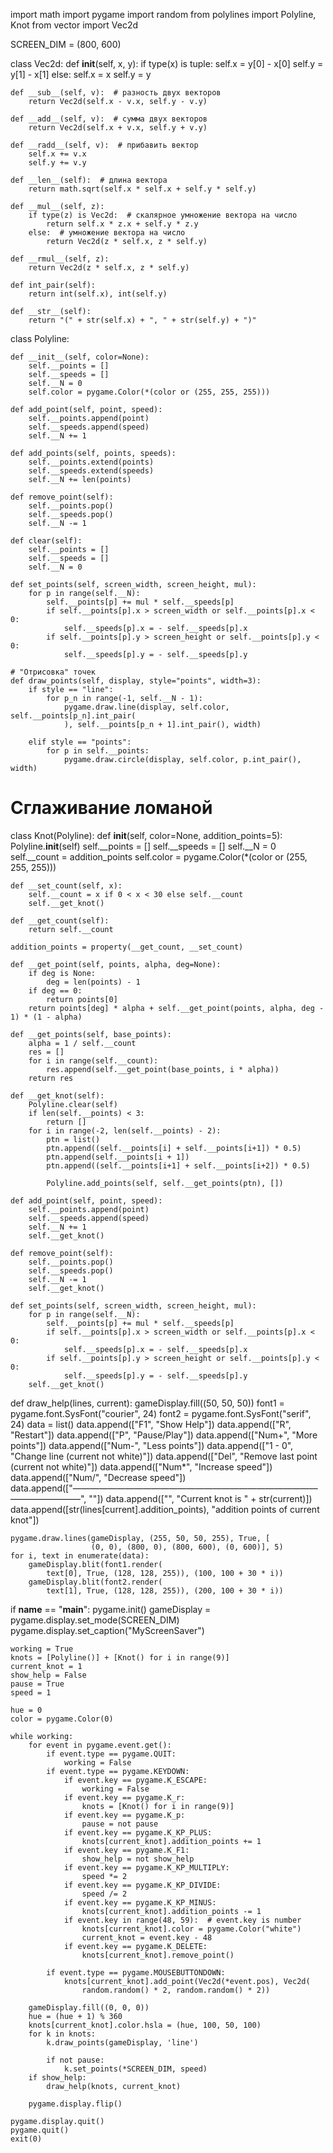 import math
import pygame
import random
from polylines import Polyline, Knot
from vector import Vec2d

SCREEN_DIM = (800, 600)


class Vec2d:
    def __init__(self, x, y):
        if type(x) is tuple:
            self.x = y[0] - x[0]
            self.y = y[1] - x[1]
        else:
            self.x = x
            self.y = y

    def __sub__(self, v):  # разность двух векторов
        return Vec2d(self.x - v.x, self.y - v.y)

    def __add__(self, v):  # сумма двух векторов
        return Vec2d(self.x + v.x, self.y + v.y)

    def __radd__(self, v):  # прибавить вектор
        self.x += v.x
        self.y += v.y

    def __len__(self):  # длина вектора
        return math.sqrt(self.x * self.x + self.y * self.y)

    def __mul__(self, z):
        if type(z) is Vec2d:  # скалярное умножение вектора на число
            return self.x * z.x + self.y * z.y
        else:  # умножение вектора на число
            return Vec2d(z * self.x, z * self.y)

    def __rmul__(self, z):
        return Vec2d(z * self.x, z * self.y)

    def int_pair(self):
        return int(self.x), int(self.y)

    def __str__(self):
        return "(" + str(self.x) + ", " + str(self.y) + ")"


class Polyline:

    def __init__(self, color=None):
        self.__points = []
        self.__speeds = []
        self.__N = 0
        self.color = pygame.Color(*(color or (255, 255, 255)))

    def add_point(self, point, speed):
        self.__points.append(point)
        self.__speeds.append(speed)
        self.__N += 1

    def add_points(self, points, speeds):
        self.__points.extend(points)
        self.__speeds.extend(speeds)
        self.__N += len(points)

    def remove_point(self):
        self.__points.pop()
        self.__speeds.pop()
        self.__N -= 1

    def clear(self):
        self.__points = []
        self.__speeds = []
        self.__N = 0

    def set_points(self, screen_width, screen_height, mul):
        for p in range(self.__N):
            self.__points[p] += mul * self.__speeds[p]
            if self.__points[p].x > screen_width or self.__points[p].x < 0:
                self.__speeds[p].x = - self.__speeds[p].x
            if self.__points[p].y > screen_height or self.__points[p].y < 0:
                self.__speeds[p].y = - self.__speeds[p].y

    # "Отрисовка" точек
    def draw_points(self, display, style="points", width=3):
        if style == "line":
            for p_n in range(-1, self.__N - 1):
                pygame.draw.line(display, self.color, self.__points[p_n].int_pair(
                ), self.__points[p_n + 1].int_pair(), width)

        elif style == "points":
            for p in self.__points:
                pygame.draw.circle(display, self.color, p.int_pair(), width)


# Сглаживание ломаной

class Knot(Polyline):
    def __init__(self, color=None, addition_points=5):
        Polyline.__init__(self)
        self.__points = []
        self.__speeds = []
        self.__N = 0
        self.__count = addition_points
        self.color = pygame.Color(*(color or (255, 255, 255)))

    def __set_count(self, x):
        self.__count = x if 0 < x < 30 else self.__count
        self.__get_knot()

    def __get_count(self):
        return self.__count

    addition_points = property(__get_count, __set_count)

    def __get_point(self, points, alpha, deg=None):
        if deg is None:
            deg = len(points) - 1
        if deg == 0:
            return points[0]
        return points[deg] * alpha + self.__get_point(points, alpha, deg - 1) * (1 - alpha)

    def __get_points(self, base_points):
        alpha = 1 / self.__count
        res = []
        for i in range(self.__count):
            res.append(self.__get_point(base_points, i * alpha))
        return res

    def __get_knot(self):
        Polyline.clear(self)
        if len(self.__points) < 3:
            return []
        for i in range(-2, len(self.__points) - 2):
            ptn = list()
            ptn.append((self.__points[i] + self.__points[i+1]) * 0.5)
            ptn.append(self.__points[i + 1])
            ptn.append((self.__points[i+1] + self.__points[i+2]) * 0.5)

            Polyline.add_points(self, self.__get_points(ptn), [])

    def add_point(self, point, speed):
        self.__points.append(point)
        self.__speeds.append(speed)
        self.__N += 1
        self.__get_knot()

    def remove_point(self):
        self.__points.pop()
        self.__speeds.pop()
        self.__N -= 1
        self.__get_knot()

    def set_points(self, screen_width, screen_height, mul):
        for p in range(self.__N):
            self.__points[p] += mul * self.__speeds[p]
            if self.__points[p].x > screen_width or self.__points[p].x < 0:
                self.__speeds[p].x = - self.__speeds[p].x
            if self.__points[p].y > screen_height or self.__points[p].y < 0:
                self.__speeds[p].y = - self.__speeds[p].y
        self.__get_knot()


def draw_help(lines, current):
    gameDisplay.fill((50, 50, 50))
    font1 = pygame.font.SysFont("courier", 24)
    font2 = pygame.font.SysFont("serif", 24)
    data = list()
    data.append(["F1", "Show Help"])
    data.append(["R", "Restart"])
    data.append(["P", "Pause/Play"])
    data.append(["Num+", "More points"])
    data.append(["Num-", "Less points"])
    data.append(["1 - 0", "Change line (current not white)"])
    data.append(["Del", "Remove last point (current not white)"])
    data.append(["Num*", "Increase speed"])
    data.append(["Num/", "Decrease speed"])
    data.append(["————————————————————————————————————", ""])
    data.append(["", "Current knot is " + str(current)])
    data.append([str(lines[current].addition_points), "addition points of current knot"])

    pygame.draw.lines(gameDisplay, (255, 50, 50, 255), True, [
                      (0, 0), (800, 0), (800, 600), (0, 600)], 5)
    for i, text in enumerate(data):
        gameDisplay.blit(font1.render(
            text[0], True, (128, 128, 255)), (100, 100 + 30 * i))
        gameDisplay.blit(font2.render(
            text[1], True, (128, 128, 255)), (200, 100 + 30 * i))


if __name__ == "__main__":
    pygame.init()
    gameDisplay = pygame.display.set_mode(SCREEN_DIM)
    pygame.display.set_caption("MyScreenSaver")

    working = True
    knots = [Polyline()] + [Knot() for i in range(9)]
    current_knot = 1
    show_help = False
    pause = True
    speed = 1

    hue = 0
    color = pygame.Color(0)

    while working:
        for event in pygame.event.get():
            if event.type == pygame.QUIT:
                working = False
            if event.type == pygame.KEYDOWN:
                if event.key == pygame.K_ESCAPE:
                    working = False
                if event.key == pygame.K_r:
                    knots = [Knot() for i in range(9)]
                if event.key == pygame.K_p:
                    pause = not pause
                if event.key == pygame.K_KP_PLUS:
                    knots[current_knot].addition_points += 1
                if event.key == pygame.K_F1:
                    show_help = not show_help
                if event.key == pygame.K_KP_MULTIPLY:
                    speed *= 2
                if event.key == pygame.K_KP_DIVIDE:
                    speed /= 2
                if event.key == pygame.K_KP_MINUS:
                    knots[current_knot].addition_points -= 1
                if event.key in range(48, 59):  # event.key is number
                    knots[current_knot].color = pygame.Color("white")
                    current_knot = event.key - 48
                if event.key == pygame.K_DELETE:
                    knots[current_knot].remove_point()

            if event.type == pygame.MOUSEBUTTONDOWN:
                knots[current_knot].add_point(Vec2d(*event.pos), Vec2d(
                    random.random() * 2, random.random() * 2))

        gameDisplay.fill((0, 0, 0))
        hue = (hue + 1) % 360
        knots[current_knot].color.hsla = (hue, 100, 50, 100)
        for k in knots:
            k.draw_points(gameDisplay, 'line')

            if not pause:
                k.set_points(*SCREEN_DIM, speed)
        if show_help:
            draw_help(knots, current_knot)

        pygame.display.flip()

    pygame.display.quit()
    pygame.quit()
    exit(0)
